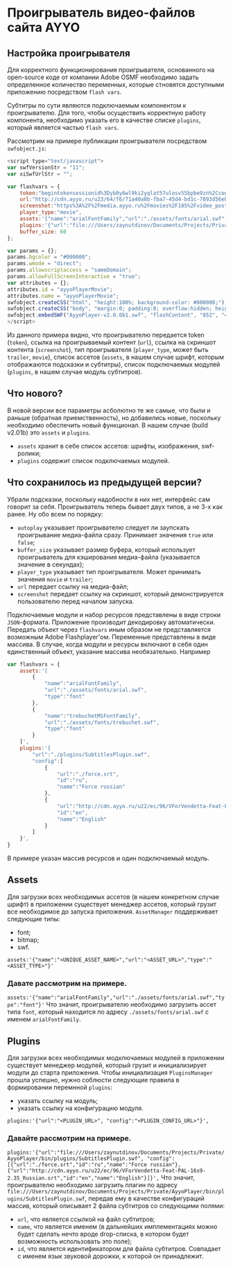 # Проигрыватель видео-файлов сайта AYYO

## Настройка проигрывателя
Для корректного функционирования проигрывателя, основанного на open-source коде от компании Adobe OSMF необходимо задать определенное количество переменных, которые стновятся доступными приложению посредством `flash vars`.

Субтитры по сути являются подключаемым компонентом к проигрывателю. Для того, чтобы осуществить корректную работу компонента, необходимо указать его в качестве списке `plugins`, который является частью `flash vars`.

Рассмотрим на примере публикации проигрывателя посредством `swfobject.js`:
```js
<script type="text/javascript">
var swfVersionStr = "11";
var xiSwfUrlStr = "";

var flashvars = {
	token:"begintokensessionid%3Dyb0y6wl9ki2yqlat57ulosv55bpbe9zn%2Ccontentid%3D185%2Ccountrycode%3Dru%2Cclientkey%3D6f17269e454fbbd63a1e3e9727ac89%3ASvbwhROcR1JZE6PJUJ03cAg-Qb4endtoken",
	url:"http://cdn.ayyo.ru/u23/64/f6/71a40a8b-fba7-45d4-bd1c-7893d56ebcda_ru_en.f4m",
	screenshot:"https%3A%2F%2Fmedia.ayyo.ru%2Fmovies%2F185%2Fvideo_poster%2F850x477.jpg",
	player_type:"movie",
	assets:'{"name":"arialFontFamily","url":"./assets/fonts/arial.swf","type":"font"}',
	plugins:'{"url":"file:///Users/zaynutdinov/Documents/Projects/Private/AyyoPlayer/bin/plugins/SubtitlesPlugin.swf", "config":[{"url":"./force.srt","id":"ru","name":"Force russian"}, {"url":"http://cdn.ayyo.ru/u22/ec/96/VForVendetta-Feat-PAL-16x9-2.35_Russian.srt","id":"en","name":"English"}]}',
	buffer_size: 60
};

var params = {};
params.bgcolor = "#000000";
params.wmode = "direct";
params.allowscriptaccess = "sameDomain";
params.allowFullScreenInteractive = "true";
var attributes = {};
attributes.id = "ayyoPlayerMovie";
attributes.name = "ayyoPlayerMovie";
swfobject.createCSS("html", "height:100%; background-color: #000000;");
swfobject.createCSS("body", "margin:0; padding:0; overflow:hidden; height:100%;");
swfobject.embedSWF("AyyoPlayer-v2.0.0b1.swf", "flashContent", "852", "480",  swfVersionStr, xiSwfUrlStr, flashvars, params, attributes);
</script>
```
Из данного примера видно, что проигрывателю передается token (`token`), ссылка на проигрываемый контент (`url`), ссылка на скриншот контента (`screenshot`), тип проигрывателя (`player_type`, может быть `trailer`, `movie`), список ассетов (`assets`, в нашем случае шрифт, которым отображаются подсказки и субтитры), список подключаемых модулей (`plugins`, в нашем случае модуль субтитров).

## Что нового?
В новой версии все параметры асболютно те же самые, что были и раньше (обратная приемственность), но добавились новые, поскольку необходимо обеспечить новый функционал. В нашем случае (build v2.01b) это `assets` и `plugins`.
+ `assets` хранит в себе список ассетов: шрифты, изображения, swf-ролики;
+ `plugins` содержит список подключаемых модулей.

## Что сохранилось из предыдущей версии?
Убрали подсказки, поскольку надобности в них нет, интерфейс сам говорит за себя. Проигрыватель теперь бывает двух типов, а не 3-х как ранее. Ну обо всем по порядку:
+ `autoplay` указывает проигрывателю следует ли заупскать проигрывание медиа-файла сразу. Принимает значения `true` или `false`;
+ `buffer_size` указывает размер буфера, который использует проигрыватель для кэширования медиа-файла (указывается значение в секундах);
+ `player_type` указывает тип проигрывателя. Может принимать значения `movie` и `trailer`;
+ `url` передает ссылку на медиа-файл;
+ `screenshot` передает ссылку на скриншот, который демонстрируется пользователю перед началом запуска.

Подключаемые модули и набор ресурсов представлены в виде строки `JSON`-формата. Приложение производит декодировку автоматически. Передать объект через `flashvars` иным образом не представляется возможным Adobe Flashplayer'ом.
Переменные представлены в виде массива. В случае, когда модули и ресурсы включают в себя один единственный объект, указание массива необязательно.
Например
```js
var flashvars = {
	assets:'[
		{
			"name":"arialFontFamily",
			"url":"./assets/fonts/arial.swf",
			"type":"font"
		},
		{
			"name":"trebuchetMSFontFamily",
			"url":"./assets/fonts/trebuchet.swf",
			"type":"font"
		}
	]',
	plugins:'{
		"url":"./plugins/SubtitlesPlugin.swf",
		"config":[
			{
				"url":"./force.srt",
				"id":"ru",
				"name":"Force russian"
			},
			{
				"url":"http://cdn.ayyo.ru/u22/ec/96/VForVendetta-Feat-PAL-16x9-2.35_Russian.srt",
				"id":"en",
				"name":"English"
			}
		]
	}',
}
```
В примере указан массив ресурсов и один подключаемый модуль.

## Assets
Для загрузки всех необходимых ассетов (в нашем конкретном случае шрифт) в приложении существует менеджер ассетов, который грузит все необходимое до запуска приложения. `AssetManager` поддерживает следующие типы:
- font;
- bitmap;
- swf.

`assets:'{"name":"<UNIQUE_ASSET_NAME>","url":"<ASSET_URL>","type":"<ASSET_TYPE>"}'`

### Давате рассмотрим на примере.
`assets:'{"name":"arialFontFamily","url":"./assets/fonts/arial.swf","type":"font"}'`
Что значит, проигрывателю необходимо загрузить ассет типа `font`, который находится по адресу `./assets/fonts/arial.swf` с именем `arialFontFamily`.

## Plugins
Для загрузки всех необходимых модключаемых модулей в приложении существует менеджер модулей, который грузит и инициализирует модули до старта приложения. Чтобы инициализация `PluginsManager` прошла успешно, нужно соблюсти следующие правила в формировании перемнной `plugins`:
+ указать ссылку на модуль;
+ указать ссылку на конфигурацию модуля.

`plugins:'{"url":"<PLUGIN_URL>", "config":"<PLUGIN_CONFIG_URL>"}',`

### Давайте рассмотрим на примере.
`plugins:'{"url":"file:///Users/zaynutdinov/Documents/Projects/Private/AyyoPlayer/bin/plugins/SubtitlesPlugin.swf", "config":[{"url":"./force.srt","id":"ru","name":"Force russian"}, {"url":"http://cdn.ayyo.ru/u22/ec/96/VForVendetta-Feat-PAL-16x9-2.35_Russian.srt","id":"en","name":"English"}]}',`
Что значит, проигрывателю необходимо загрузить плагин по адресу `file:///Users/zaynutdinov/Documents/Projects/Private/AyyoPlayer/bin/plugins/SubtitlesPlugin.swf`, передав ему в качестве конфигураций массив, который описывает 2 файла субтитров со следующими полями:
* `url`, что является ссылкой на файл субтитров;
* `name`, что является именем (в дальнейших имплементациях можно будет сделать нечто вроде drop-списка, в котором будет возможность использовать это поле);
* `id`, что является идентификатором для файла субтитров. Совпадает с именем язык звуковой дорожки, к которой он принадлежит.
